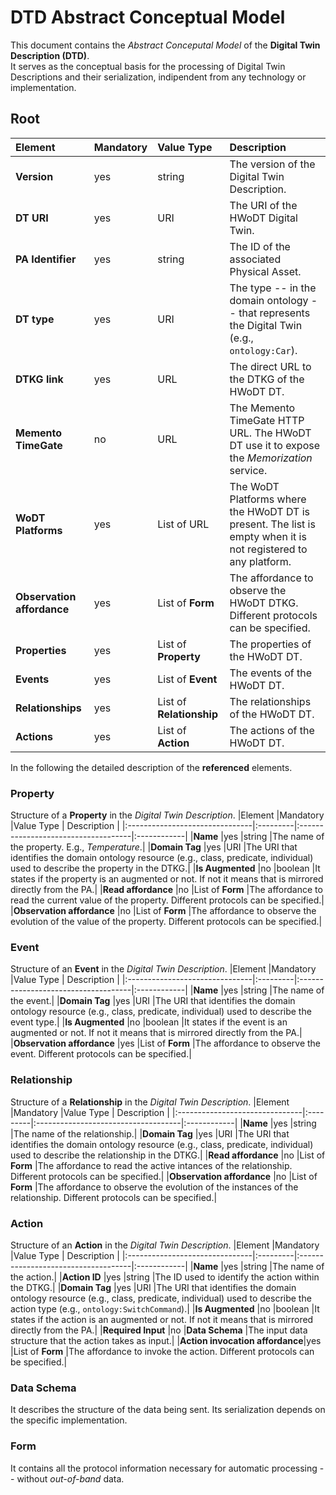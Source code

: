 # DTD Abstract Conceptual Model
This document contains the *Abstract Conceputal Model* of the **Digital Twin Description (DTD)**. \
It serves as the conceptual basis for the processing of Digital Twin Descriptions and their serialization, indipendent from any technology or implementation.

## Root

|Element                         |Mandatory |Value Type                           | Description |
|:-------------------------------|:---------|:------------------------------------|:------------|
|**Version**                     |yes       |string                               |The version of the Digital Twin Description.|
|**DT URI**                      |yes       |URI                                  |The URI of the HWoDT Digital Twin.|
|**PA Identifier**               |yes       |string                               |The ID of the associated Physical Asset.|
|**DT type**                     |yes       |URI                                  |The type -- in the domain ontology -- that represents the Digital Twin (e.g., `ontology:Car`).|
|**DTKG link**                   |yes       |URL                                  |The direct URL to the DTKG of the HWoDT DT.|
|**Memento TimeGate**            |no        |URL                                  |The Memento TimeGate HTTP URL. The HWoDT DT use it to expose the *Memorization* service.|
|**WoDT Platforms**              |yes       |List of URL                          |The WoDT Platforms where the HWoDT DT is present. The list is empty when it is not registered to any platform.|
|**Observation affordance**      |yes       |List of **Form**                     |The affordance to observe the HWoDT DTKG. Different protocols can be specified.|
|**Properties**                  |yes       |List of **Property**                 |The properties of the HWoDT DT.|
|**Events**                      |yes       |List of **Event**                    |The events of the HWoDT DT.|
|**Relationships**               |yes       |List of **Relationship**             |The relationships of the HWoDT DT.|
|**Actions**                     |yes       |List of **Action**                   |The actions of the HWoDT DT.|

In the following the detailed description of the **referenced** elements.
### Property
Structure of a **Property** in the *Digital Twin Description*.
|Element                         |Mandatory |Value Type                           | Description |
|:-------------------------------|:---------|:------------------------------------|:------------|
|**Name**                        |yes       |string                               |The name of the property. E.g., *Temperature*.|
|**Domain Tag**                  |yes       |URI                                  |The URI that identifies the domain ontology resource (e.g., class, predicate, individual) used to describe the property in the DTKG.|
|**Is Augmented**                |no        |boolean                              |It states if the property is an augmented or not. If not it means that is mirrored directly from the PA.|
|**Read affordance**             |no        |List of **Form**                     |The affordance to read the current value of the property. Different protocols can be specified.|
|**Observation affordance**      |no        |List of **Form**                     |The affordance to observe the evolution of the value of the property. Different protocols can be specified.|

### Event
Structure of an **Event** in the *Digital Twin Description*.
|Element                         |Mandatory |Value Type                           | Description |
|:-------------------------------|:---------|:------------------------------------|:------------|
|**Name**                        |yes       |string                               |The name of the event.|
|**Domain Tag**                  |yes       |URI                                  |The URI that identifies the domain ontology resource (e.g., class, predicate, individual) used to describe the event type.|
|**Is Augmented**                |no        |boolean                              |It states if the event is an augmented or not. If not it means that is mirrored directly from the PA.|
|**Observation affordance**      |yes        |List of **Form**                    |The affordance to observe the event. Different protocols can be specified.|

### Relationship
Structure of a **Relationship** in the *Digital Twin Description*.
|Element                         |Mandatory |Value Type                           | Description |
|:-------------------------------|:---------|:------------------------------------|:------------|
|**Name**                        |yes       |string                               |The name of the relationship.|
|**Domain Tag**                  |yes       |URI                                  |The URI that identifies the domain ontology resource (e.g., class, predicate, individual) used to describe the relationship in the DTKG.|
|**Read affordance**             |no        |List of **Form**                     |The affordance to read the active intances of the relationship. Different protocols can be specified.|
|**Observation affordance**      |no        |List of **Form**                     |The affordance to observe the evolution of the instances of the relationship. Different protocols can be specified.|

### Action
Structure of an **Action** in the *Digital Twin Description*.
|Element                         |Mandatory |Value Type                           | Description |
|:-------------------------------|:---------|:------------------------------------|:------------|
|**Name**                        |yes       |string                               |The name of the action.|
|**Action ID**                   |yes       |string                               |The ID used to identify the action within the DTKG.|
|**Domain Tag**                  |yes       |URI                                  |The URI that identifies the domain ontology resource (e.g., class, predicate, individual) used to describe the action type (e.g., `ontology:SwitchCommand`).|
|**Is Augmented**                |no        |boolean                              |It states if the action is an augmented or not. If not it means that is mirrored directly from the PA.|
|**Required Input**              |no        |**Data Schema**                      |The input data structure that the action takes as input.|
|**Action invocation affordance**|yes       |List of **Form**                     |The affordance to invoke the action. Different protocols can be specified.|


### Data Schema
It describes the structure of the data being sent. Its serialization depends on the specific implementation.

### Form
It contains all the protocol information necessary for automatic processing -- without *out-of-band* data.
